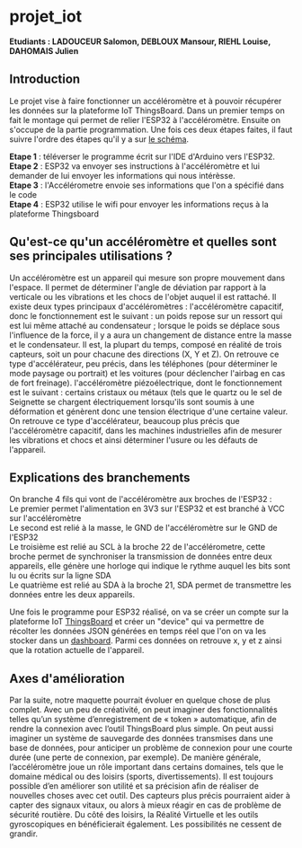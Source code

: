 # projet_iot

__Etudiants : LADOUCEUR Salomon, DEBLOUX Mansour, RIEHL Louise, DAHOMAIS Julien__  

## Introduction

Le projet vise à faire fonctionner un accéléromètre et à pouvoir récupérer les données sur la plateforme IoT ThingsBoard. Dans un premier temps on fait le montage qui permet de relier l'ESP32 à l'accéléromètre. Ensuite on s'occupe de la partie programmation. Une fois ces deux étapes faites, il faut suivre l'ordre des étapes qu'il y a sur [le schéma](https://raw.githubusercontent.com/dhsjulien/projet_iot/main/Images/image.webp).  

__Etape 1__ : téléverser le programme écrit sur l'IDE d'Arduino vers l'ESP32.  
__Etape 2__ : ESP32 va envoyer ses instructions à l'accéléromètre et lui demander de lui envoyer les informations qui nous intérèsse.  
__Etape 3__ : l'Accélérometre envoie ses informations que l'on a spécifié dans le code  
__Etape 4__ : ESP32 utilise le wifi pour envoyer les informations reçus à la plateforme Thingsboard    

## Qu'est-ce qu'un accéléromètre et quelles sont ses principales utilisations ?

Un accéléromètre est un appareil qui mesure son propre mouvement dans l'espace. Il permet de déterminer l'angle de déviation par rapport à la verticale ou les vibrations et les chocs de l'objet auquel il est rattaché. Il existe deux types principaux d'accéléromètres :
l'accéléromètre capacitif, donc le fonctionnement est le suivant : un poids repose sur un ressort qui est lui même attaché au condensateur ; lorsque le poids se déplace sous l'influence de la force, il y a aura un changement de distance entre la masse et le condensateur.  Il est, la plupart du temps, composé en réalité de trois capteurs, soit un pour chacune des directions (X, Y et Z). On retrouve ce type d'accélérateur, peu précis, dans les téléphones (pour déterminer le mode paysage ou portrait) et les voitures (pour déclencher l'airbag en cas de fort freinage).
l'accéléromètre piézoélectrique, dont le fonctionnement est le suivant : certains cristaux ou métaux (tels que le quartz ou le sel de Seignette se chargent électriquement lorsqu'ils sont soumis à une déformation et génèrent donc une tension électrique d'une certaine valeur. On retrouve ce type d'accélérateur, beaucoup plus précis que l'accéléromètre capacitif, dans les machines industrielles afin de mesurer les vibrations et chocs et ainsi déterminer l'usure ou les défauts de l'appareil.

## Explications des branchements
  
On branche 4 fils qui vont de l'accéléromètre aux broches de l'ESP32 :  
Le premier permet l'alimentation en 3V3 sur l'ESP32 et est branché à VCC sur l'accéléromètre   
Le second est relié à la masse, le GND de l'accéléromètre sur le GND de l'ESP32    
Le troisième est relié au SCL à la broche 22 de l'accélérometre, cette broche permet de synchroniser la transmission de données entre deux appareils, elle génère une horloge qui indique le rythme auquel les bits sont lu ou écrits sur la ligne SDA  
Le quatrième est relié au SDA à la broche 21, SDA permet de transmettre les données entre les deux appareils.  

Une fois le programme pour ESP32 réalisé, on va se créer un compte sur la plateforme IoT [ThingsBoard](Images/thingsboard.png) et créer un "device" qui va permettre de récolter les données JSON générées en temps réel que l'on on va les stocker dans un [dashboard](Images/dashboard.png). Parmi ces données on retrouve x, y et z ainsi que la rotation actuelle de l'appareil.

## Axes d'amélioration

Par la suite, notre maquette pourrait évoluer en quelque chose de plus complet. Avec un peu de créativité, on peut imaginer des fonctionnalités telles qu’un système d’enregistrement de « token » automatique, afin de rendre la connexion avec l’outil ThingsBoard plus simple. On peut aussi imaginer un système de sauvegarde des données transmises dans une base de données, pour anticiper un problème de connexion pour une courte durée (une perte de connexion, par exemple).
De manière générale, l’accéléromètre joue un rôle important dans certains domaines, tels que le domaine médical ou des loisirs (sports, divertissements).  Il est toujours possible d’en améliorer son utilité et sa précision afin de réaliser de nouvelles choses avec cet outil. Des capteurs plus précis pourraient aider à capter des signaux vitaux, ou alors à mieux réagir en cas de problème de sécurité routière. Du côté des loisirs, la Réalité Virtuelle et les outils gyroscopiques en bénéficierait également. Les possibilités ne cessent de grandir.
